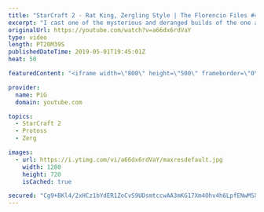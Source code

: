 ```yaml
---
title: "StarCraft 2 - Rat King, Zergling Style | The Florencio Files #48"
excerpt: "I cast one of the mysterious and deranged builds of the one and only Florencio, the dude that invented the proxy nexus recall rush.  As you probably already noticed, this game was cast on Valentines Day :)  Florencios Twitch: https://www.twitch.tv/flol2encio Florencios Youtube: https://www.youtube.com/channel/UCPVDzgavABEYvzf6ABjgSVA"
originalUrl: https://youtube.com/watch?v=a66dx6rdVaY
type: video
length: PT20M39S
publishedDateTime: 2019-05-01T19:45:01Z
heat: 50

featuredContent: "<iframe width=\"800\" height=\"500\" frameborder=\"0\" src=\"https://www.youtube.com/embed/a66dx6rdVaY\" allow=\"accelerometer; autoplay; encrypted-media; gyroscope; picture-in-picture\" allowfullscreen></iframe>"

provider:
  name: PiG
  domain: youtube.com

topics:
  - StarCraft 2
  - Protoss
  - Zerg

images:
  - url: https://i.ytimg.com/vi/a66dx6rdVaY/maxresdefault.jpg
    width: 1280
    height: 720
    isCached: true

secured: "Cg9+BKl4/2xHCz1bYdER1ZoCvS9UDsmtccwAA3mKG17Xm4Ohv4h6LpfENwMSXVYsX+PBqv3C1hzQ2/c6EEbTEELRXdhN+soLAwf7wWE5EYTim+WdUIXGNmTG5lCF5GbmyEmOeudyZ+lrPvJrXDR6RUeFt1d1gvVWNVZlCzqbB/3/WyIDo9mn6DWy0/SJge4r2+WLAj6KQFzvdiT4V+DUF6TfczWKZQCzpbbvbqpUgmdabBC/CMJm4HbZSZ2wuUcsoDiL3t+A1tgExGbxKZWZP4rrQuPDuj/ByBerg9CtyBj1HAneJNCpO3mB+CWRBcFNSNjf1G2hNIUENNHhKxU4IzebKJleIRfDIbq998Ckfvtr9Lzu0e/2CVEcjvDwXBRI+l5bbjD5VgNWSJnw4mVTx8oc2LdV3RuHEdnDG7E3MDs=;brRfkJZptfSIl3NIPPsTEA=="
---
```


